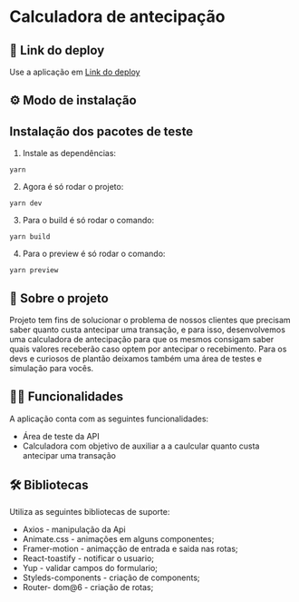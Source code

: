 
# Calculadora de antecipação

## 📲 Link do deploy

Use a aplicação em [Link do deploy](https://repositorio-git-develop-avante.vercel.app/) 

## ⚙️ Modo de instalação

## Instalação dos pacotes de teste

1. Instale as dependências:
```shell
yarn 
```

2. Agora é só rodar o projeto:
```shell
yarn dev
```
3. Para o build é só rodar o comando:
```shell
yarn build
```

4. Para o preview é só rodar o comando:
```shell
yarn preview
```

## 📑 Sobre o projeto

Projeto tem fins de solucionar o problema de nossos clientes que precisam saber quanto custa antecipar uma transação, e para isso, desenvolvemos uma calculadora de antecipação para que os mesmos consigam saber quais valores receberão caso optem por antecipar o recebimento.
Para os devs e curiosos de plantão deixamos também uma área de testes e simulação para vocês.

## ✍🏻 Funcionalidades

A aplicação conta com as seguintes funcionalidades:

- Área de teste da API
- Calculadora com objetivo de auxiliar a a caulcular quanto custa antecipar uma transação

## 🛠 Bibliotecas

Utiliza as seguintes bibliotecas de suporte:

- Axios - manipulação da Api
- Animate.css - animações em alguns componentes;
- Framer-motion - animaçção de entrada e saida nas rotas;
- React-toastify - notificar o usuario;
- Yup - validar campos do formulario;
- Styleds-components - criação de components;
- Router- dom@6 - criação de rotas; 